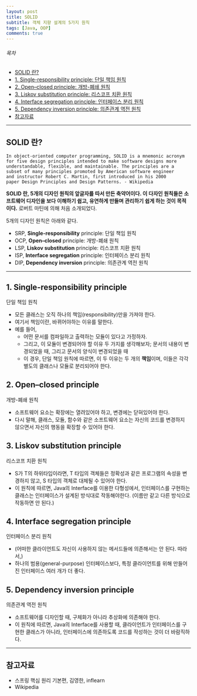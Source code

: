 ```yaml
---
layout: post
title: SOLID
subtitle: 객체 지향 설계의 5가지 원칙
tags: [Java, OOP]
comments: true
---
```


###### 목차
* [SOLID 란?](#solid-란)
* [1. Single-responsibility principle: 단일 책임 원칙](#1-single-responsibility-principle-단일-책임-원칙)
* [2. Open–closed principle: 개방-폐쇄 원칙](#2-openclosed-principle-개방-폐쇄-원칙)
* [3. Liskov substitution principle: 리스코프 치환 원칙](#3-liskov-substitution-principle-리스코프-치환-원칙)
* [4. Interface segregation principle: 인터페이스 분리 원칙](#4-interface-segregation-principle-인터페이스-분리-원칙)
* [5. Dependency inversion principle: 의존관계 역전 원칙](#5-dependency-inversion-principle-의존관계-역전-원칙)
* [참고자료](#참고자료)

---

## SOLID 란?

```
In object-oriented computer programming, SOLID is a mnemonic acronym 
for five design principles intended to make software designs more 
understandable, flexible, and maintainable. The principles are a 
subset of many principles promoted by American software engineer 
and instructor Robert C. Martin, first introduced in his 2000 
paper Design Principles and Design Patterns. - Wikipedia
```  

**SOLID 란, 5개의 디자인 원칙의 앞글자를 따서 만든 축약어이다. 이 다자인 원칙들은 소프트웨어 디자인을 보다 이해하기 쉽고, 유연하게 만들며 관리하기 쉽게 하는 것이 목적이다.** 로버트 마틴에 의해 처음 소개되었다.

5개의 디자인 원칙은 아래와 같다. 
- SRP, **Single-responsibility** principle: 단일 책임 원칙
- OCP, **Open–closed** principle: 개방-폐쇄 원칙
- LSP, **Liskov substitution** principle: 리스코프 치환 원칙
- ISP, **Interface segregation** principle: 인터페이스 분리 원칙
- DIP, **Dependency inversion** principle: 의존관계 역전 원칙



---

## 1. Single-responsibility principle
단일 책임 원칙
- 모든 클래스는 오직 하나의 책임(responsibility)만을 가져야 한다.
- 여기서 책임이란, 바뀌어야하는 이유를 말한다. 
- 예를 들어, 
    - 어떤 문서를 컴파일하고 출력하는 모듈이 있다고 가정하자.
    - 그리고, 이 모듈이 변경되어야 할 이유 두 가지를 생각해보자; 문서의 내용이 변경되었을 때, 그리고 문서의 양식이 변경되었을 때
    - 이 경우, 단일 책임 원칙에 따르면, 이 두 이유는 두 개의 **책임**이며, 이들은 각각 별도의 클래스나 모듈로 분리되어야 한다.



## 2. Open–closed principle
개방-폐쇄 원칙
- 소프트웨어 요소는 확장에는 열려있어야 하고, 변경에는 닫혀있어야 한다.
- 다시 말해, 클래스, 모듈, 함수와 같은 소프트웨어 요소는 자신의 코드를 변경하지 않으면서 자신의 행동을 확장할 수 있어야 한다.



## 3. Liskov substitution principle
리스코프 치환 원칙
- S가 T의 하위타입이라면, T 타입의 객체들은 정확성과 같은 프로그램의 속성을 변경하지 않고, S 타입의 객체로 대체될 수 있어야 한다.
- 이 원칙에 따르면, Java의 Interface를 이용한 다형성에서, 인터페이스를 구현하는 클래스는 인터페이스가 설계된 방식대로 작동해야한다. (이름만 같고 다른 방식으로 작동하면 안 된다.)



## 4. Interface segregation principle
인터페이스 분리 원칙
- (어떠한 클라이언트도 자신이 사용하지 않는 메서드들에 의존해서는 안 된다. 따라서,)
- 하나의 범용(general-purpose) 인터페이스보다, 특정 클라이언트를 위해 만들어진 인터페이스 여러 개가 더 좋다.



## 5. Dependency inversion principle
의존관계 역전 원칙
- 소프트웨어를 디자인할 때, 구체화가 아니라 추상화에 의존해야 한다.
- 이 원칙에 따르면, Java의 Interface를 사용할 때, 클라이언트가 인터페이스를 구현한 클래스가 아니라, 인터페이스에 의존하도록 코드를 작성하는 것이 더 바람직하다.



---

## 참고자료
- 스프링 핵심 원리 기본편, 김영한, inflearn
- Wikipedia
